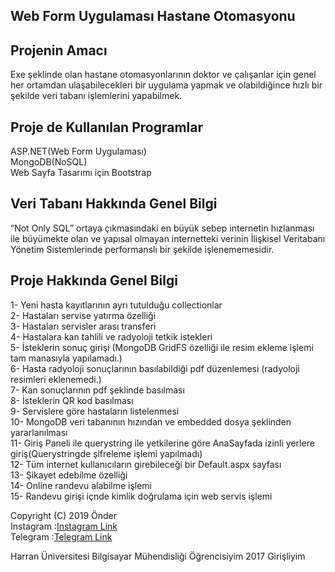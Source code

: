 ## Web Form Uygulaması Hastane Otomasyonu

## Projenin Amacı
Exe şeklinde olan hastane otomasyonlarının doktor ve çalışanlar için genel her ortamdan ulaşabilecekleri bir uygulama yapmak ve olabildiğince hızlı bir şekilde veri tabanı işlemlerini yapabilmek.

## Proje de Kullanılan Programlar
ASP.NET(Web Form Uygulaması)<br/>
MongoDB(NoSQL)<br/>
Web Sayfa Tasarımı için Bootstrap

## Veri Tabanı Hakkında Genel Bilgi
“Not Only SQL” ortaya çıkmasındaki en büyük sebep internetin hızlanması ile büyümekte olan ve yapısal olmayan internetteki verinin İlişkisel Veritabanı Yönetim Sistemlerinde performanslı bir şekilde işlenememesidir.

## Proje Hakkında Genel Bilgi
1-     Yeni hasta kayıtlarının ayrı tutulduğu collectionlar<br/>
2-     Hastaları servise yatırma özelliği<br/>
3-     Hastaları servisler arası transferi<br/>
4-     Hastalara kan tahlili ve radyoloji tetkik istekleri<br/>
5-     İsteklerin sonuç girişi (MongoDB GridFS özelliği ile resim ekleme işlemi tam manasıyla yapılamadı.)<br/>
6-     Hasta radyoloji sonuçlarının basılabildiği pdf düzenlemesi (radyoloji resimleri eklenemedi.)<br/>
7-     Kan sonuçlarının pdf şeklinde basılması<br/>
8-     İsteklerin QR kod basılması<br/>
9-     Servislere göre hastaların listelenmesi<br/>
10-    MongoDB veri tabanının hızından ve embedded dosya şeklinden yararlanılması<br/>
11-    Giriş Paneli ile querystring ile yetkilerine göre AnaSayfada izinli yerlere giriş(Querystringde şifreleme işlemi yapılmadı)<br/>
12-    Tüm internet kullanıcıların girebileceği bir Default.aspx sayfası<br/>
13-    Şikayet edebilme özelliği<br/>
14-    Online randevu alabilme işlemi<br/>
15-    Randevu girişi içnde kimlik doğrulama için web servis işlemi<br/>



Copyright (C) 2019 Önder<br/>
Instagram :[Instagram Link](https://www.instagram.com/onderfatihbuhurcu)<br/>
Telegram  :[Telegram Link](https://t.me/onderfatihbuhurcu)<br/>

Harran Üniversitesi Bilgisayar Mühendisliği Öğrencisiyim 2017 Girişliyim
